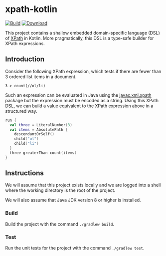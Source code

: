 # xpath-kotlin

[![Build][build-image]][build]
[![Download][download-image]][download]

This project contains a shallow embedded domain-specific language (DSL) of
[XPath][xpath] in Kotlin. More pragmatically, this DSL is a type-safe builder
for XPath expressions.


## Introduction

Consider the following XPath expression, which tests if there are fewer than 3
ordered list items in a document.

```xpath
3 > count(//ol/li)
```

Such an expression can be evaluated in Java using the [javax.xml.xpath] package
but the expression must be encoded as a string. Using this XPath DSL, we
can build a value equivalent to the XPath expression above in a structured way.

```kotlin
run {
  val three = LiteralNumber(3)
  val items = AbsolutePath {
    descendantOrSelf()
    child("ol")
    child("li")
  }
  three greaterThan count(items)
}
```

## Instructions

We will assume that this project exists locally and we are logged into a shell
where the working directory is the root of the project.

We will also assume that Java JDK version 8 or higher is installed.

### Build

Build the project with the command `./gradlew build`.

### Test

Run the unit tests for the project with the command `./gradlew test`.

[build-image]: https://travis-ci.com/hubbards/xpath-kotlin.svg?branch=master
[build]: https://travis-ci.com/hubbards/xpath-kotlin
[download-image]: https://api.bintray.com/packages/hubbards/maven/xpath-kotlin/images/download.svg
[download]: https://bintray.com/hubbards/maven/xpath-kotlin/_latestVersion
[javax.xml.xpath]: https://docs.oracle.com/javase/8/docs/api/javax/xml/xpath/package-summary.html
[xpath]: https://www.w3.org/TR/1999/REC-xpath-19991116
